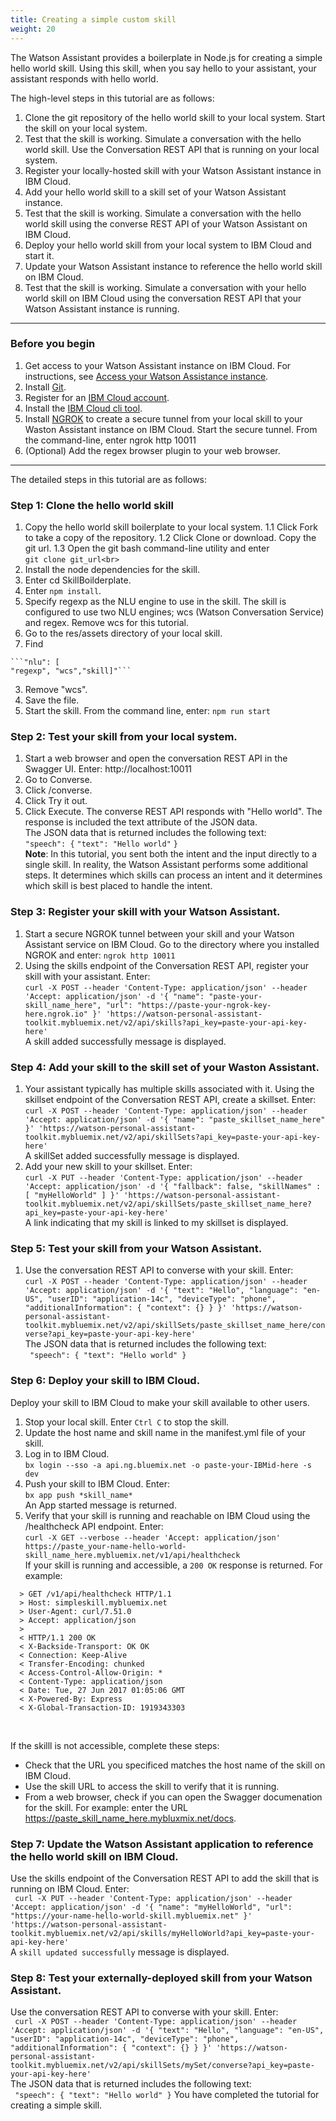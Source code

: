 ```yaml
---
title: Creating a simple custom skill
weight: 20
---
```

The Watson Assistant provides a boilerplate in Node.js for creating a simple hello world skill. Using this skill, when you say hello to your assistant, your assistant responds with hello world.

The high-level steps in this tutorial are as follows:
1. Clone the git repository of the hello world skill to your local system.  Start the skill on your local system.
2. Test that the skill is working.  Simulate a conversation with the hello world skill.  Use the Conversation REST API that is running on your local system.
3. Register your locally-hosted skill with your Watson Assistant instance in IBM Cloud.
4. Add your hello world skill to a skill set of your Watson Assistant instance.
5. Test that the skill is working. Simulate a conversation with the hello world skill using the converse REST API of your Watson Assistant on IBM Cloud.
6. Deploy your hello world skill from your local system to IBM Cloud and start it.
7. Update your Watson Assistant instance to reference the hello world skill on IBM Cloud.
8. Test that the skill is working.  Simulate a conversation with your hello world skill on IBM Cloud using the conversation REST API that your Watson Assistant instance is running.

---
### Before you begin
1. Get access to your  Watson Assistant instance on IBM Cloud.  For instructions, see [Access your Watson Assistance  instance]({{site.baseurl}}/get-started/get-api-key/).
2. Install  [Git](https://git-scm.com/downloads).
3. Register for an [IBM Cloud account](https://www.ibm.com/account/us-en/signup/register.html).
4. Install the [IBM Cloud cli tool](https://console.bluemix.net/docs/cli/index.html#cli).
5.  Install [NGROK](https://ngrok.com/) to create a secure tunnel from your local skill to your Waston Assistant instance on IBM Cloud.
Start the secure tunnel.  From the command-line, enter ngrok http 10011
6. (Optional) Add the regex browser plugin to your web browser.

---
The detailed steps in this tutorial are as follows:
### Step 1:  Clone the hello world skill
1.  Copy the hello world skill boilerplate to your local system.
  1.1 Click Fork to take a copy of the repository.
  1.2 Click Clone or download. Copy the git url.
  1.3 Open the git bash command-line utility and enter<br>```git clone git_url<br>```
2. Install the node dependencies for the skill.
  1. Enter cd SkillBoilderplate.
  2. Enter ```npm install```.
3. Specify regexp as the NLU engine to use in the skill. The skill is configured to use two NLU engines; wcs (Watson Conversation Service) and regex.  Remove wcs for this tutorial.
  1. Go to the res/assets directory of your local skill.
  2. Find
  
    ```"nlu": [
    "regexp", "wcs","skill]"```
  3. Remove "wcs".
  4. Save the file.
4.  Start the skill.  From the command line, enter: ```npm run start```

### Step 2:  Test your skill from your local system.
1. Start a web browser and open the conversation REST API in the Swagger UI.  Enter:
http://localhost:10011
2. Go to Converse.
3. Click /converse.
4. Click Try it out.
5. Click Execute.
The converse REST API responds with "Hello world".  The response is included the text attribute of the  JSON data.  <br>
The JSON data that is returned includes the following text:<br>
```"speech": {```
 ```"text": "Hello world"```
```}``` <br>
**Note**:  In this tutorial, you sent both the intent and the input directly to a single skill.  In reality, the Watson Assistant performs some additional steps.  It determines which skills can process an intent and it determines which skill is best placed to handle the intent.

### Step 3:  Register your skill with your Watson Assistant.
1. Start a secure NGROK tunnel between your skill and your Watson Assistant service on IBM Cloud. Go to the directory where you installed NGROK and enter: ```ngrok http 10011```
2. Using the skills endpoint of the Conversation REST API, register your skill with your assistant. Enter:
<br>```curl -X POST --header 'Content-Type: application/json' --header 'Accept: application/json' -d '{ "name": "paste-your-skill_name_here", "url": "https://paste-your-ngrok-key-here.ngrok.io" }' 'https://watson-personal-assistant-toolkit.mybluemix.net/v2/api/skills?api_key=paste-your-api-key-here'```<br>
A skill added successfully message is displayed.

### Step 4:  Add your skill to the skill set of your Waston Assistant.
1. Your assistant typically has multiple skills associated with it.  Using the skillset endpoint of the Conversation REST API, create a skillset. Enter:<br>```curl -X POST --header 'Content-Type: application/json' --header 'Accept: application/json' -d '{ "name": "paste_skillset_name_here" }' 'https://watson-personal-assistant-toolkit.mybluemix.net/v2/api/skillSets?api_key=paste-your-api-key-here'```<br>
A skillSet added successfully message is displayed.
2. Add your new skill to your skillset.  Enter: <br>```curl -X PUT --header 'Content-Type: application/json' --header 'Accept: application/json' -d '{ "fallback": false, "skillNames" : [ "myHelloWorld" ] }' 'https://watson-personal-assistant-toolkit.mybluemix.net/v2/api/skillSets/paste_skillset_name_here?api_key=paste-your-api-key-here'```<br>
A link indicating that my skill is linked to my skillset is displayed.

### Step 5:  Test your skill from your Watson Assistant.
1. Use the conversation REST API to converse with your skill.  Enter:<br>```
 curl -X POST --header 'Content-Type: application/json' --header 'Accept: application/json' -d '{ "text": "Hello", "language": "en-US", "userID": "application-14c", "deviceType": "phone", "additionalInformation": { "context": {} } }' 'https://watson-personal-assistant-toolkit.mybluemix.net/v2/api/skillSets/paste_skillset_name_here/converse?api_key=paste-your-api-key-here' ```<br>
The JSON data that is returned includes the following text:<br>```
"speech": {
  "text": "Hello world"
}```

### Step 6:  Deploy your skill to IBM Cloud.
Deploy your skill to IBM Cloud to make your skill available to other users.
1.  Stop your local skill.  Enter ```Ctrl C``` to stop the skill.
2.  Update the host name and skill name in the manifest.yml file of your skill.
3. Log in to IBM Cloud. <br>```bx login --sso -a api.ng.bluemix.net -o paste-your-IBMid-here -s dev```<br>
4. Push your skill to IBM Cloud.  Enter:<br>
```bx app push *skill_name*```<br>
An App started message is returned.
5.  Verify that your skill is running and reachable on IBM Cloud using the /healthcheck API endpoint.  Enter:  <br>```curl -X GET --verbose --header 'Accept: application/json' https://paste_your-name-hello-world-skill_name_here.mybluemix.net/v1/api/healthcheck```<br>
If your skill is running and accessible, a ```200 OK``` response is returned.  For example:<br>
``` Connected to carloshelloskill.mybluemix.net (158.85.156.19) port 80 (#0)
  > GET /v1/api/healthcheck HTTP/1.1
  > Host: simpleskill.mybluemix.net
  > User-Agent: curl/7.51.0
  > Accept: application/json
  >
  < HTTP/1.1 200 OK
  < X-Backside-Transport: OK OK
  < Connection: Keep-Alive
  < Transfer-Encoding: chunked
  < Access-Control-Allow-Origin: *
  < Content-Type: application/json
  < Date: Tue, 27 Jun 2017 01:05:06 GMT
  < X-Powered-By: Express
  < X-Global-Transaction-ID: 1919343303
  ```
  <br>

If the skilll is not accessible, complete these steps:
- Check that the URL you specificed matches the host name of the skill on IBM Cloud.
- Use the skill URL to access the skill to verify that it is running.
- From a web browser, check if you can open the Swagger documenation for the skill. For example: enter the URL https://paste_skill_name_here.mybluxmix.net/docs.

### Step 7:  Update the Watson Assistant application to reference the hello world skill on IBM Cloud.
Use the skills endpoint of the Conversation REST API to add the skill that is running on IBM Cloud. Enter:<br>``` curl -X PUT --header 'Content-Type: application/json' --header 'Accept: application/json' -d '{ "name": "myHelloWorld", "url": "https://your-name-hello-world-skill.mybluemix.net" }' 'https://watson-personal-assistant-toolkit.mybluemix.net/v2/api/skills/myHelloWorld?api_key=paste-your-api-key-here'```<br>
A ```skill updated successfully``` message is displayed.

### Step 8:  Test your externally-deployed skill from your Watson Assistant.
Use the conversation REST API to converse with your skill.  Enter:<br>```
curl -X POST --header 'Content-Type: application/json' --header 'Accept: application/json' -d '{ "text": "Hello", "language": "en-US", "userID": "application-14c", "deviceType": "phone", "additionalInformation": { "context": {} } }' 'https://watson-personal-assistant-toolkit.mybluemix.net/v2/api/skillSets/mySet/converse?api_key=paste-your-api-key-here'```<br>
The JSON data that is returned includes the following text:<br>```
"speech": {
  "text": "Hello world"
}```
You have completed the tutorial for creating a simple skill.
